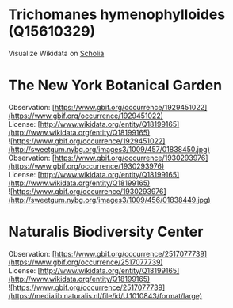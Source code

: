 
Trichomanes hymenophylloides (Q15610329)
========================================
  
Visualize Wikidata on [Scholia](https://scholia.toolforge.org/taxon/Q15610329)
# The New York Botanical Garden
  
Observation: [https://www.gbif.org/occurrence/1929451022](https://www.gbif.org/occurrence/1929451022)  
License: [http://www.wikidata.org/entity/Q18199165](http://www.wikidata.org/entity/Q18199165)  
![https://www.gbif.org/occurrence/1929451022](http://sweetgum.nybg.org/images3/1009/457/01838450.jpg)  
Observation: [https://www.gbif.org/occurrence/1930293976](https://www.gbif.org/occurrence/1930293976)  
License: [http://www.wikidata.org/entity/Q18199165](http://www.wikidata.org/entity/Q18199165)  
![https://www.gbif.org/occurrence/1930293976](http://sweetgum.nybg.org/images3/1009/456/01838449.jpg)
# Naturalis Biodiversity Center
  
Observation: [https://www.gbif.org/occurrence/2517077739](https://www.gbif.org/occurrence/2517077739)  
License: [http://www.wikidata.org/entity/Q18199165](http://www.wikidata.org/entity/Q18199165)  
![https://www.gbif.org/occurrence/2517077739](https://medialib.naturalis.nl/file/id/U.1010843/format/large)
